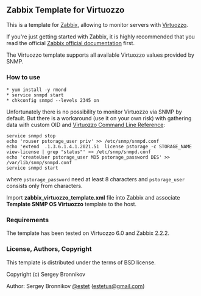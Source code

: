 ## Zabbix Template for Virtuozzo

This is a template for [Zabbix](http://www.zabbix.com/), allowing to monitor
servers with [Virtuozzo](https://virtuozzo.com/products/virtuozzo/).

If you're just getting started with Zabbix, it is highly recommended that you
read the official [Zabbix official
documentation](https://www.zabbix.com/documentation/2.2/manual) first.

The Virtuozzo template supports all available Virtuozzo values provided by SNMP.

### How to use

```
* yum install -y rmond
* service snmpd start
* chkconfig snmpd --levels 2345 on
```

Unfortunately there is no possibility to monitor Virtuozzo via SNMP by default.
But there is a workaround (use it on your own risk) with gathering data with
custom OID and [Virtuozzo Command Line
Reference](http://docs.virtuozzo.com/virtuozzo_7_command_line_reference/index.html):

```
service snmpd stop
echo 'rouser pstorage_user priv' >> /etc/snmp/snmpd.conf
echo 'extend  .1.3.6.1.4.1.2021.51  license pstorage -c STORAGE_NAME view-license | grep "status"' >> /etc/snmp/snmpd.conf
echo 'createUser pstorage_user MD5 pstorage_password DES' >> /var/lib/snmp/snmpd.conf
service snmpd start 
```

where `pstorage_password` need at least 8 characters and
`pstorage_user` consists only from characters.

Import **zabbix_virtuozzo_template.xml** file into Zabbix and associate
**Template SNMP OS Virtuozzo** template to the host.

### Requirements

The template has been tested on Virtuozzo 6.0 and Zabbix 2.2.2.

### License, Authors, Copyright

This template is distributed under the terms of BSD license.

Copyright (c) Sergey Bronnikov

Author: Sergey Bronnikov [@estet](https://twitter.com/estet) (estetus@gmail.com)
